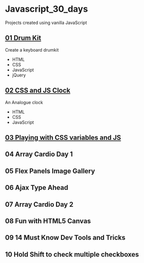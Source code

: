 # Javascript_30_days

Projects created using vanilla JavaScript

## [01 Drum Kit](https://github.com/malevolentninja/MyJavascript30/tree/master/01_JavaScript_DrumKit)

Create a keyboard drumkit
- HTML
- CSS
- JavaScript
- jQuery


## [02 CSS and JS Clock](https://github.com/malevolentninja/MyJavascript30/tree/master/02_JS_Clock)

An Analogue clock
- HTML
- CSS
- JavaScript


## [03 Playing with CSS variables and JS](https://github.com/malevolentninja/MyJavascript30/tree/master/03_CSS_Variables)

## 04 Array Cardio Day 1

## 05 Flex Panels Image Gallery


## 06 Ajax Type Ahead

## 07 Array Cardio Day 2


## 08 Fun with HTML5 Canvas

## 09 14 Must Know Dev Tools and Tricks


## 10 Hold Shift to check multiple checkboxes
